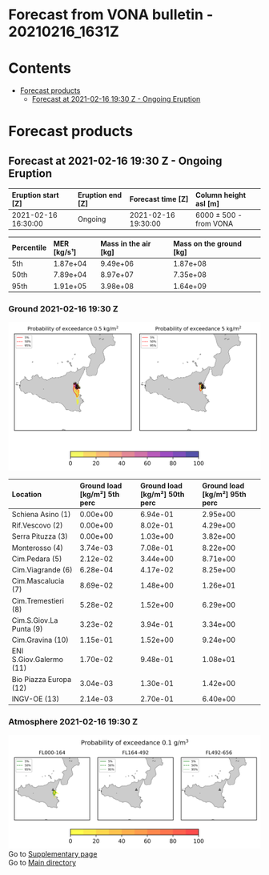 
Forecast from VONA bulletin - 20210216_1631Z
============================================

Contents
========

* [Forecast products](#forecast-products)
	* [Forecast at 2021-02-16 19:30 Z - Ongoing Eruption](#forecast-at-2021-02-16-1930-z---ongoing-eruption)

# Forecast products

## Forecast at 2021-02-16 19:30 Z - Ongoing Eruption
  

|Eruption start [Z]|Eruption end [Z]|Forecast time [Z]|Column height asl [m]|
| :--- | :--- | :--- | :--- |
|2021-02-16 16:30:00|Ongoing|2021-02-16 19:30:00|6000 ± 500 - from VONA|
  
  

|Percentile|MER [kg/s¹]|Mass in the air [kg]|Mass on the ground [kg]|
| :--- | :--- | :--- | :--- |
|5th|1.87e+04|9.49e+06|1.87e+08|
|50th|7.89e+04|8.97e+07|7.35e+08|
|95th|1.91e+05|3.98e+08|1.64e+09|
  

### Ground 2021-02-16 19:30 Z
  
![](./figures/probability_grd_2021_02_16_1930_scenario_1_1.png)  
  
  
  
  
  
  
  
  
  
  
  
  

|Location|Ground load [kg/m²] 5th perc|Ground load [kg/m²] 50th perc|Ground load [kg/m²] 95th perc|
| :--- | :--- | :--- | :--- |
|Schiena Asino (1)|0.00e+00|6.94e-01|2.95e+00|
|Rif.Vescovo (2)|0.00e+00|8.02e-01|4.29e+00|
|Serra Pituzza (3)|0.00e+00|1.03e+00|3.82e+00|
|Monterosso (4)|3.74e-03|7.08e-01|8.22e+00|
|Cim.Pedara (5)|2.12e-02|3.44e+00|8.71e+00|
|Cim.Viagrande (6)|6.28e-04|4.17e-02|8.25e+00|
|Cim.Mascalucia (7)|8.69e-02|1.48e+00|1.26e+01|
|Cim.Tremestieri (8)|5.28e-02|1.52e+00|6.29e+00|
|Cim.S.Giov.La Punta (9)|3.23e-02|3.94e-01|3.34e+00|
|Cim.Gravina (10)|1.15e-01|1.52e+00|9.24e+00|
|ENI S.Giov.Galermo (11)|1.70e-02|9.48e-01|1.08e+01|
|Bio Piazza Europa (12)|3.04e-03|1.30e-01|1.42e+00|
|INGV-OE (13)|2.14e-03|2.70e-01|6.40e+00|
  

### Atmosphere 2021-02-16 19:30 Z
  
![](./figures/probability_air_2021_02_16_1930_scenario_1_conclev_1_1.png)  
Go to [Supplementary page](Supplementary_page.md)  
Go to [Main directory](https://github.com/federicapardini/Real_time_ash_forecast)